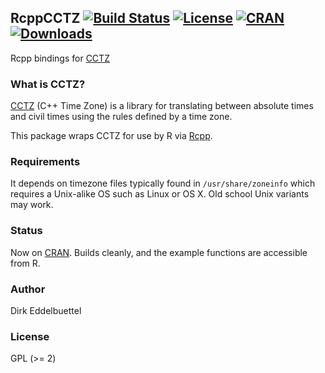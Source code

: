 ## RcppCCTZ [![Build Status](https://travis-ci.org/eddelbuettel/rcppcctz.svg)](https://travis-ci.org/eddelbuettel/rcppcctz) [![License](http://img.shields.io/badge/license-GPL%20%28%3E=%202%29-brightgreen.svg?style=flat)](http://www.gnu.org/licenses/gpl-2.0.html) [![CRAN](http://www.r-pkg.org/badges/version/RcppCCTZ)](http://cran.r-project.org/package=RcppCCTZ) [![Downloads](http://cranlogs.r-pkg.org/badges/RcppCCTZ?color=brightgreen)](http://www.r-pkg.org/pkg/RcppCCTZ)

Rcpp bindings for [CCTZ](https://github.com/google/cctz)

### What is CCTZ?

[CCTZ](https://github.com/google/cctz) (C++ Time Zone) is a library for
translating between absolute times and civil times using the rules
defined by a time zone. 

This package wraps CCTZ for use by R via
[Rcpp](http://dirk.eddelbuettel.com/code/rcpp.html).

### Requirements

It depends on timezone files typically found in `/usr/share/zoneinfo` which
requires a Unix-alike OS such as Linux or OS X. Old school Unix variants may
work.

### Status

Now on [CRAN](https://cran.r-project.org/package=RcppCCTZ). Builds cleanly,
and the example functions are accessible from R.

### Author

Dirk Eddelbuettel

### License

GPL (>= 2)



